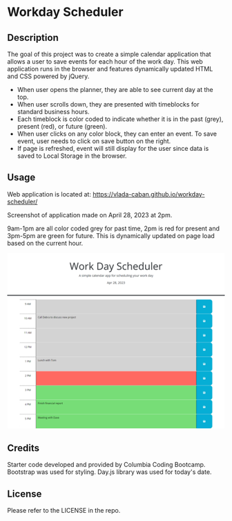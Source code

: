 # Workday Scheduler

## Description

The goal of this project was to create a simple calendar application that allows a user to save events for each hour of the work day. This web application runs in the browser and features dynamically updated HTML and CSS powered by jQuery.

- When user opens the planner, they are able to see current day at the top.
- When user scrolls down, they are presented with timeblocks for standard business hours. 
- Each timeblock is color coded to indicate whether it is in the past (grey), present (red), or future (green).
- When user clicks on any color block, they can enter an event. To save event, user needs to click on save button on the right. 
- If page is refreshed, event will still display for the user since data is saved to Local Storage in the browser. 

## Usage

Web application is located at: https://vlada-caban.github.io/workday-scheduler/

Screenshot of application made on April 28, 2023 at 2pm.

9am-1pm are all color coded grey for past time, 2pm is red for present and 3pm-5pm are green for future. This is dynamically updated on page load based on the current hour. 

![full image of the webpage](assets/images/scheduler-screenshot.png)

## Credits

Starter code developed and provided by Columbia Coding Bootcamp.
Bootstrap was used for styling.
Day.js library was used for today's date.

## License

Please refer to the LICENSE in the repo.